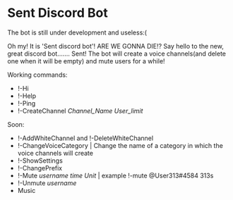 # Sent Discord Bot

The bot is still under development and useless:(


Oh my! It is 'Sent discord bot'! ARE WE GONNA DIE!?
Say hello to the new, great discord bot....... Sent!
The bot will create a voice channels(and delete one when it will be empty) and mute users for a while!


Working commands:
- !-Hi
- !-Help
- !-Ping
- !-CreateChannel *Channel_Name* *User_limit*


Soon:
- !-AddWhiteChannel and !-DeleteWhiteChannel
- !-ChangeVoiceCategory | Change the name of a category in which the voice channels will create
- !-ShowSettings
- !-ChangePrefix
- !-Mute  *username*  *time* *Unit* | example !-mute @User313#4584 313s
- !-Unmute *username*
- Music
